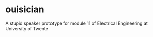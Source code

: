 # ouisician
A stupid speaker prototype for module 11 of Electrical Engineering at University of Twente
